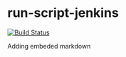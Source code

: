 # run-script-jenkins
[![Build Status](http://144.24.147.66:8080/buildStatus/icon?job=run-script-jenkins)](http://144.24.147.66:8080/job/run-script-jenkins/)

Adding embeded markdown

